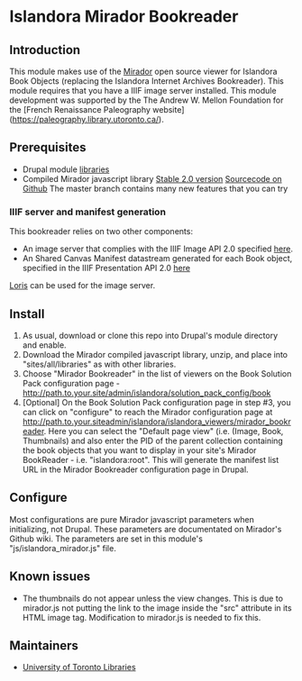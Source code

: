 # Islandora Mirador Bookreader

## Introduction

This module makes use of the [Mirador](https://github.com/IIIF/mirador) open source viewer for Islandora Book Objects (replacing the Islandora Internet Archives Bookreader). This module requires that you have a IIIF image server installed. This module development was supported by the The Andrew W. Mellon Foundation for the [French Renaissance Paleography website] (https://paleography.library.utoronto.ca/).

## Prerequisites

* Drupal module [libraries](https://www.drupal.org/project/libraries)
* Compiled Mirador javascript library
[Stable 2.0 version](https://github.com/IIIF/mirador/releases)
[Sourcecode on Github](http://iiif.github.io/mirador/) The master branch contains many new features that you can try

### IIIF server and manifest generation

This bookreader relies on two other components:

* An image server that complies with the IIIF Image API 2.0 specified [here](http://iiif.io/api/image/2.0/).
* An Shared Canvas Manifest datastream generated for each Book object, specified in the IIIF Presentation API 2.0 [here](http://iiif.io/api/presentation/2.0/#primary-resource-types)

[Loris](https://github.com/loris-imageserver/loris) can be used for the image server.

## Install

1. As usual, download or clone this repo into Drupal's module directory and enable.
2. Download the Mirador compiled javascript library, unzip, and place into "sites/all/libraries" as with other libraries.
3. Choose "Mirador Bookreader" in the list of viewers on the Book Solution Pack configuration page - http://path.to.your.site/admin/islandora/solution_pack_config/book
4. [Optional] On the Book Solution Pack configuration page in step #3, you can click on "configure" to reach the Mirador configuration page at http://path.to.your.siteadmin/islandora/islandora_viewers/mirador_bookreader. Here you can select the "Default page view" (i.e. (Image, Book, Thumbnails) and also enter the PID of the parent collection containing the book objects that you want to display in your site's Mirador BookReader - i.e. "islandora:root". This will generate the manifest list URL in the Mirador Bookreader configuration page in Drupal.

## Configure

Most configurations are pure Mirador javascript parameters when initializing, not Drupal. These parameters are documentated on Mirador's Github wiki. The parameters are set in this module's "js/islandora_mirador.js" file.

## Known issues

* The thumbnails do not appear unless the view changes. This is due to mirador.js not putting the link to the image inside the "src" attribute in its HTML image tag. Modification to mirador.js is needed to fix this. 

## Maintainers

* [University of Toronto Libraries](https://github.com/utlib)

